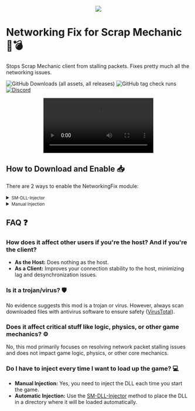 <p align="center">
  <img src="https://github.com/user-attachments/assets/37a85752-308a-402f-a818-ea5de49f0360"/>
</p>

# Networking Fix for Scrap Mechanic 🚀💣
Stops Scrap Mechanic client from stalling packets. Fixes pretty much all the networking issues.

![GitHub Downloads (all assets, all releases)](https://img.shields.io/github/downloads/scrap-mods/networking-fix/total)
![GitHub tag check runs](https://img.shields.io/github/check-runs/scrap-mods/networking-fix/v1.0.0)
[![Discord](https://img.shields.io/discord/944260227195351040?link=https%3A%2F%2Fdiscord.gg%2FahzyHPn3y2)](https://discord.gg/ahzyHPn3y2)

<p align="center">
  <video src="https://github.com/user-attachments/assets/5bc6e72e-b829-4ad9-ae29-0fd8d7e7e41d"/>
</p>
    
## How to Download and Enable 📥

There are 2 ways to enable the NetworkingFix module:

<details>
<summary><small>SM-DLL-Injector</small></summary>

1. Download the latest release of [SM-DLL-Injector](https://github.com/QuestionableM/SM-DLL-Injector/releases/latest) and follow the instructions in the [README](https://github.com/QuestionableM/SM-DLL-Injector#readme).
2. Download the latest release of `NetworkingFix.dll` [here](https://github.com/Scrap-Mods/networking-fix/releases/latest).
3. Move `NetworkingFix.dll` to `Steam/steamapps/common/Scrap Mechanic/Release/DLLModules` directory created by the SM-DLL-Injector installer.
4. Launch the game.

</details>

<details>
<summary><small>Manual Injection</small></summary>

1. Download the latest release of `NetworkingFix.dll` [here](https://github.com/Scrap-Mods/networking-fix/releases/latest).
2. Launch the game.
3. Inject `NetworkingFix.dll` using a DLL Injector of your choice.

</details>

## FAQ ❓

### How does it affect other users if you're the host? And if you're the client?
- **As the Host:** Does nothing as the host.
- **As a Client:** Improves your connection stability to the host, minimizing lag and desynchronization issues.

### Is it a trojan/virus? 🛡️
No evidence suggests this mod is a trojan or virus. However, always scan downloaded files with antivirus software to ensure safety ([VirusTotal](https://www.virustotal.com/gui/url/a9bd90fcfaadada8a2eaf43d64dcb9d72f3cb6f2d3c4b9c468f0bf03bd2993ca/details)). 

### Does it affect critical stuff like logic, physics, or other game mechanics? ⚙️
No, this mod primarily focuses on resolving network packet stalling issues and does not impact game logic, physics, or other core mechanics.

### Do I have to inject every time I want to load up the game? 💻
- **Manual Injection:** Yes, you need to inject the DLL each time you start the game.
- **Automatic Injection:** Use the [SM-DLL-Injector](#how-to-download-and-enable-) method to place the DLL in a directory where it will be loaded automatically.
